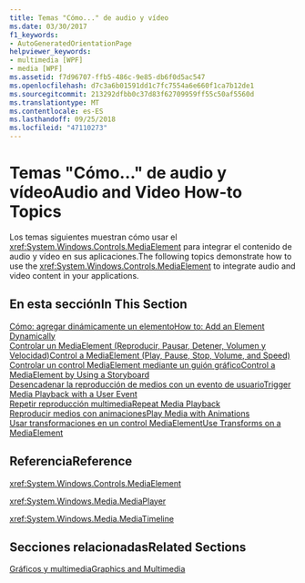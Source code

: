 ```yaml
---
title: Temas "Cómo..." de audio y vídeo
ms.date: 03/30/2017
f1_keywords:
- AutoGeneratedOrientationPage
helpviewer_keywords:
- multimedia [WPF]
- media [WPF]
ms.assetid: f7d96707-ffb5-486c-9e85-db6f0d5ac547
ms.openlocfilehash: d7c3a6b01591dd1c7fc7554a6e660f1ca7b12de1
ms.sourcegitcommit: 213292dfbb0c37d83f62709959ff55c50af5560d
ms.translationtype: MT
ms.contentlocale: es-ES
ms.lasthandoff: 09/25/2018
ms.locfileid: "47110273"
---
```

# <a name="audio-and-video-how-to-topics"></a><span data-ttu-id="74b92-102">Temas "Cómo..." de audio y vídeo</span><span class="sxs-lookup"><span data-stu-id="74b92-102">Audio and Video How-to Topics</span></span>
<span data-ttu-id="74b92-103">Los temas siguientes muestran cómo usar el <xref:System.Windows.Controls.MediaElement> para integrar el contenido de audio y vídeo en sus aplicaciones.</span><span class="sxs-lookup"><span data-stu-id="74b92-103">The following topics demonstrate how to use the <xref:System.Windows.Controls.MediaElement> to integrate audio and video content in your applications.</span></span>  
  
## <a name="in-this-section"></a><span data-ttu-id="74b92-104">En esta sección</span><span class="sxs-lookup"><span data-stu-id="74b92-104">In This Section</span></span>  
 [<span data-ttu-id="74b92-105">Cómo: agregar dinámicamente un elemento</span><span class="sxs-lookup"><span data-stu-id="74b92-105">How to: Add an Element Dynamically</span></span>](https://msdn.microsoft.com/library/d00f258a-7973-4de7-bc54-a3fc1f638419)  
 [<span data-ttu-id="74b92-106">Controlar un MediaElement (Reproducir, Pausar, Detener, Volumen y Velocidad)</span><span class="sxs-lookup"><span data-stu-id="74b92-106">Control a MediaElement (Play, Pause, Stop, Volume, and Speed)</span></span>](../../../../docs/framework/wpf/graphics-multimedia/how-to-control-a-mediaelement-play-pause-stop-volume-and-speed.md)  
 [<span data-ttu-id="74b92-107">Controlar un control MediaElement mediante un guión gráfico</span><span class="sxs-lookup"><span data-stu-id="74b92-107">Control a MediaElement by Using a Storyboard</span></span>](../../../../docs/framework/wpf/graphics-multimedia/how-to-control-a-mediaelement-by-using-a-storyboard.md)  
 [<span data-ttu-id="74b92-108">Desencadenar la reproducción de medios con un evento de usuario</span><span class="sxs-lookup"><span data-stu-id="74b92-108">Trigger Media Playback with a User Event</span></span>](../../../../docs/framework/wpf/graphics-multimedia/how-to-trigger-media-playback-with-a-user-event.md)  
 [<span data-ttu-id="74b92-109">Repetir reproducción multimedia</span><span class="sxs-lookup"><span data-stu-id="74b92-109">Repeat Media Playback</span></span>](../../../../docs/framework/wpf/graphics-multimedia/how-to-repeat-media-playback.md)  
 [<span data-ttu-id="74b92-110">Reproducir medios con animaciones</span><span class="sxs-lookup"><span data-stu-id="74b92-110">Play Media with Animations</span></span>](../../../../docs/framework/wpf/graphics-multimedia/how-to-play-media-with-animations.md)  
 [<span data-ttu-id="74b92-111">Usar transformaciones en un control MediaElement</span><span class="sxs-lookup"><span data-stu-id="74b92-111">Use Transforms on a MediaElement</span></span>](../../../../docs/framework/wpf/graphics-multimedia/how-to-use-transforms-on-a-mediaelement.md)  
  
## <a name="reference"></a><span data-ttu-id="74b92-112">Referencia</span><span class="sxs-lookup"><span data-stu-id="74b92-112">Reference</span></span>  
 <xref:System.Windows.Controls.MediaElement>  
  
 <xref:System.Windows.Media.MediaPlayer>  
  
 <xref:System.Windows.Media.MediaTimeline>  
  
## <a name="related-sections"></a><span data-ttu-id="74b92-113">Secciones relacionadas</span><span class="sxs-lookup"><span data-stu-id="74b92-113">Related Sections</span></span>  
 [<span data-ttu-id="74b92-114">Gráficos y multimedia</span><span class="sxs-lookup"><span data-stu-id="74b92-114">Graphics and Multimedia</span></span>](../../../../docs/framework/wpf/graphics-multimedia/index.md)
